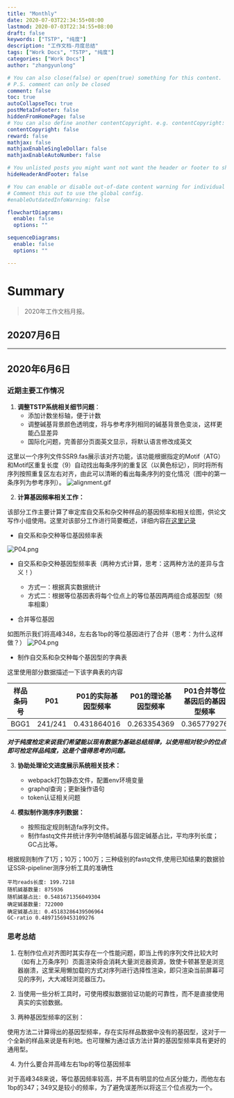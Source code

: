```yaml
---
title: "Monthly"
date: 2020-07-03T22:34:55+08:00
lastmod: 2020-07-03T22:34:55+08:00
draft: false
keywords: ["TSTP", "纯度"]
description: "工作文档-月度总结"
tags: ["Work Docs", "TSTP", "纯度"]
categories: ["Work Docs"]
author: "zhangyunlong"

# You can also close(false) or open(true) something for this content.
# P.S. comment can only be closed
comment: false
toc: true
autoCollapseToc: true
postMetaInFooter: false
hiddenFromHomePage: false
# You can also define another contentCopyright. e.g. contentCopyright: "This is another copyright."
contentCopyright: false
reward: false
mathjax: false
mathjaxEnableSingleDollar: false
mathjaxEnableAutoNumber: false

# You unlisted posts you might want not want the header or footer to show
hideHeaderAndFooter: false

# You can enable or disable out-of-date content warning for individual post.
# Comment this out to use the global config.
#enableOutdatedInfoWarning: false

flowchartDiagrams:
  enable: false
  options: ""

sequenceDiagrams: 
  enable: false
  options: ""

---
```


# Summary

> 2020年工作文档月报。

<!--more-->

## 20207月6日

---

## 2020年6月6日

### 近期主要工作情况

1. **调整TSTP系统相关细节问题**：
   - 添加计数坐标轴，便于计数
   - 调整碱基背景颜色透明度，将与参考序列相同的碱基背景色变淡，这样更能凸显差异
   - 国际化问题，完善部分页面英文显示，将默认语言修改成英文



这里以一个序列文件SSR9.fas展示该对齐功能，该功能根据指定的Motif（ATG）和Motif区重复长度（9）自动找出每条序列的重复区（以黄色标记），同时将所有序列按照重复区左右对齐，由此可以清晰的看出每条序列的变化情况（图中的第一条序列为参考序列）。
![alignment.gif](https://cdn.nlark.com/yuque/0/2020/gif/222486/1591356868414-1f0624bf-6ea6-4635-82e3-9a2a85fe442c.gif#align=left&display=inline&height=894&margin=%5Bobject%20Object%5D&name=alignment.gif&originHeight=894&originWidth=1665&size=7199772&status=done&style=none&width=1665)

2. **计算基因频率相关工作：**

该部分工作主要计算了审定库自交系和杂交种样品的基因频率和相关绘图，供论文写作小组使用。这里对该部分工作进行简要概述，详细内容[在这里记录](https://www.yuque.com/docs/share/835643d6-6df1-4429-9cf2-540abe64fbed)


   - 自交系和杂交种等位基因频率表

![P04.png](https://cdn.nlark.com/yuque/0/2020/png/222486/1591357725265-73ba351c-08de-4aec-9ecc-eac95d6e3b7c.png?x-oss-process=image%2Fresize%2Cw_1492)

   - 自交系和杂交种基因型频率表（两种方式计算，思考：这两种方法的差异与含义！）
      - 方式一：根据真实数据统计
      - 方式二：根据等位基因表将每个位点上的等位基因两两组合成基因型（频率相乘）



   - 合并等位基因

如图所示我们将高峰348，左右各1bp的等位基因进行了合并（思考：为什么这样做？）
![P04.png](https://cdn.nlark.com/yuque/0/2020/png/222486/1591357900395-85de0e8a-02b5-41e8-9a70-88e2e7fc654a.png#align=left&display=inline&height=2500&margin=%5Bobject%20Object%5D&name=P04.png&originHeight=2500&originWidth=7500&size=468083&status=done&style=none&width=7500)

   - 制作自交系和杂交种每个基因型的字典表

这里使用部分数据描述一下该字典表的内容

| 样品条码号 | P01 | P01的实际基因型频率 | P01的理论基因型频率 | P01合并等位基因后的基因型频率 | ··· | P40 |
| :---: | :---: | :---: | :---: | :---: | :---: | :---: |
| BGG1 | 241/241 | 0.431864016 | 0.263354369 | 0.365779276 | ··· | ··· |


_**对于纯度检定来说我们希望能以现有数据为基础总结规律，以使用相对较少的位点即可检定样品纯度，这是个值得思考的问题。**_


3. **协助处理论文进度展示系统相关技术：**
   - webpack打包静态文件，配置env环境变量
   - graphql查询；更新操作语句
   - token认证相关问题




4. **模拟制作测序序列数据：**
   - 按照指定规则制造fa序列文件。
   - 制作fastq文件并统计序列中随机碱基与固定碱基占比，平均序列长度；GC占比等。

根据规则制作了1万；10万；100万；三种级别的fastq文件,使用已知结果的数据验证SSR-pipeliner测序分析工具的准确性
```
平均reads长度: 199.7218
随机碱基数量: 875936
随机碱基占比: 0.5481671356049304
确定碱基数量: 722000
确定碱基占比: 0.45183286439506964
GC-ratio 0.48971569453109276
```

### 思考总结

1. 在制作位点对齐图时其实存在一个性能问题，即当上传的序列文件比较大时（如有上万条序列）页面渲染将会消耗大量浏览器资源，致使卡顿甚至是浏览器崩溃，这里采用懒加载的方式对序列进行选择性渲染，即只渲染当前屏幕可见的序列，大大减轻浏览器压力。

2. 当使用一些分析工具时，可使用模拟数据验证功能的可靠性，而不是直接使用真实的实验数据。

3. 两种基因型频率的区别：

使用方法二计算得出的基因型频率，存在实际样品数据中没有的基因型，这对于一个全新的样品来说是有利地。也可理解为通过该方法计算的基因型频率具有更好的通用型。

4. 为什么要合并高峰左右1bp的等位基因频率

对于高峰348来说，等位基因频率较高，并不具有明显的位点区分能力，而他左右1bp的347；349又是较小的频率，为了避免误差所以将这三个位点视为一个。
